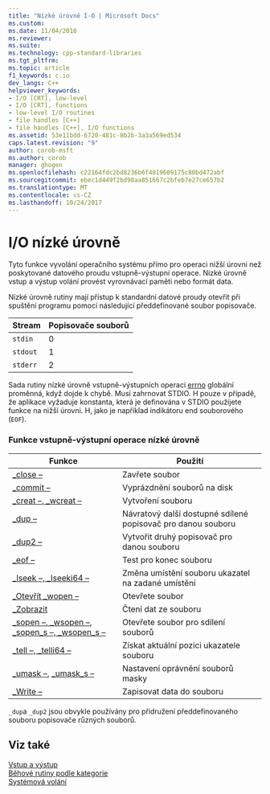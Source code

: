 ```yaml
---
title: "Nízké úrovně I-O | Microsoft Docs"
ms.custom: 
ms.date: 11/04/2016
ms.reviewer: 
ms.suite: 
ms.technology: cpp-standard-libraries
ms.tgt_pltfrm: 
ms.topic: article
f1_keywords: c.io
dev_langs: C++
helpviewer_keywords:
- I/O [CRT], low-level
- I/O [CRT], functions
- low-level I/O routines
- file handles [C++]
- file handles [C++], I/O functions
ms.assetid: 53e11bdd-6720-481c-8b2b-3a3a569ed534
caps.latest.revision: "9"
author: corob-msft
ms.author: corob
manager: ghogen
ms.openlocfilehash: c22164fdc2bd8236b6f4819609175c80bd472abf
ms.sourcegitcommit: ebec1d449f2bd98aa851667c2bfeb7e27ce657b2
ms.translationtype: MT
ms.contentlocale: cs-CZ
ms.lasthandoff: 10/24/2017
---
```

# <a name="low-level-io"></a>I/O nízké úrovně
Tyto funkce vyvolání operačního systému přímo pro operaci nižší úrovni než poskytované datového proudu vstupně-výstupní operace. Nízké úrovně vstup a výstup volání provést vyrovnávací paměti nebo formát data.  
  
 Nízké úrovně rutiny mají přístup k standardní datové proudy otevřít při spuštění programu pomocí následující předdefinované soubor popisovače.  
  
|Stream|Popisovače souborů|  
|------------|---------------------|  
|`stdin`|0|  
|`stdout`|1|  
|`stderr`|2|  
  
 Sada rutiny nízké úrovně vstupně-výstupních operací [errno](../c-runtime-library/errno-doserrno-sys-errlist-and-sys-nerr.md) globální proměnná, když dojde k chybě. Musí zahrnovat STDIO. H pouze v případě, že aplikace vyžaduje konstanta, která je definována v STDIO použijete funkce na nižší úrovni. H, jako je například indikátoru end souborového (`EOF`).  
  
### <a name="low-level-io-functions"></a>Funkce vstupně-výstupní operace nízké úrovně  
  
|Funkce|Použití|  
|--------------|---------|  
|[_close –](../c-runtime-library/reference/close.md)|Zavřete soubor|  
|[_commit –](../c-runtime-library/reference/commit.md)|Vyprázdnění souborů na disk|  
|[_creat –, _wcreat –](../c-runtime-library/reference/creat-wcreat.md)|Vytvoření souboru|  
|[_dup –](../c-runtime-library/reference/dup-dup2.md)|Návratový další dostupné sdílené popisovač pro danou souboru|  
|[_dup2 –](../c-runtime-library/reference/dup-dup2.md)|Vytvořit druhý popisovač pro danou souboru|  
|[_eof –](../c-runtime-library/reference/eof.md)|Test pro konec souboru|  
|[_lseek –, _lseeki64 –](../c-runtime-library/reference/lseek-lseeki64.md)|Změna umístění souboru ukazatel na zadané umístění|  
|[_Otevřít _wopen –](../c-runtime-library/reference/open-wopen.md)|Otevřete soubor|  
|[_Zobrazit](../c-runtime-library/reference/read.md)|Čtení dat ze souboru|  
|[_sopen –, _wsopen –](../c-runtime-library/reference/sopen-wsopen.md), [_sopen_s –, _wsopen_s –](../c-runtime-library/reference/sopen-s-wsopen-s.md)|Otevřete soubor pro sdílení souborů|  
|[_tell –, _telli64 –](../c-runtime-library/reference/tell-telli64.md)|Získat aktuální pozici ukazatele souboru|  
|[_umask –](../c-runtime-library/reference/umask.md), [_umask_s –](../c-runtime-library/reference/umask-s.md)|Nastavení oprávnění souborů masky|  
|[_Write –](../c-runtime-library/reference/write.md)|Zapisovat data do souboru|  
  
 `_dup`a `_dup2` jsou obvykle používány pro přidružení předdefinovaného souboru popisovače různých souborů.  
  
## <a name="see-also"></a>Viz také  
 [Vstup a výstup](../c-runtime-library/input-and-output.md)   
 [Běhové rutiny podle kategorie](../c-runtime-library/run-time-routines-by-category.md)   
 [Systémová volání](../c-runtime-library/system-calls.md)